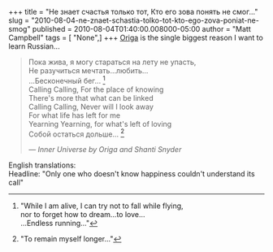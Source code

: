 +++
title = "Не знает счастья только тот, Кто его зова понять не смог..."
slug = "2010-08-04-ne-znaet-schastia-tolko-tot-kto-ego-zova-poniat-ne-smog"
published = 2010-08-04T01:40:00.008000-05:00
author = "Matt Campbell"
tags = [ "None",]
+++
[Origa](http://en.wikipedia.org/wiki/Origa) is the single biggest reason
I want to learn Russian...  
  
> Пока жива, я могу стараться на лету не упасть,  
> Не разучиться мечтать...любить...  
> ...Бесконечный бег... [^1]  
> Calling Calling, For the place of knowing  
> There's more that what can be linked  
> Calling Calling, Never will I look away  
> For what life has left for me  
> Yearning Yearning, for what's left of loving  
> Собой остаться дольше... [^2]
>
> — <cite>Inner Universe by Origa and Shanti Snyder</cite>
  
English translations:  
Headline: "Only one who doesn't know happiness couldn't understand its
call"  
[^1]: "While I am alive, I can try not to fall while flying,  
nor to forget how to dream...to love...  
...Endless running..."  
[^2]: "To remain myself longer..."
